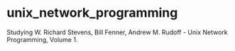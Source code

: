 # unix_network_programming

Studying W. Richard Stevens, Bill Fenner, Andrew M. Rudoff - Unix Network Programming, Volume 1.
